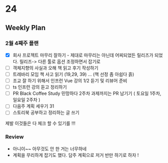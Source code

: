 # 24

## Weekly Plan

### 2월 4째주 플랜

- [x] 회사 프로젝트 마무리 잘하기 - 제대로 마무리는 아닌데 어찌되었든 릴리즈가 되었다. 릴리즈-> 다른 툴로 옵션 조정하면서 잡기로
- [ ] 객체지향의 사실과 오해 책 읽고 후기 작성하기
- [ ] 트레바리 모임 책 사고 읽기 (19,29, 39) ... (책 선정 좀 아쉽다 흙)
- [ ] 조교 잘 하기 위해서 인프런 Vue 강의 1/2 듣기 및 리뷰어 준비
- [ ] ts 인프런 강의 듣고 정리하기
- [ ] PR Black Coffee Study 민망하다 2주차 과제까지는 PR 남기기 ( 토요일 1주차, 일요일 2주차 )
- [ ] 다음주 계획 세우기 31
- [ ] 스토리북 공부하고 정리하는 글 쓰기

제발 이것들은 다 체크 할 수 있기를 !!!

### Review

- 아니이~~ 아무것도 안 한 거는 너무하네
- 계획을 무리하게 잡기도 했다. 담주 계획으로 저거 반만 하기로 하자 !

